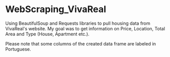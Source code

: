# WebScraping_VivaReal

Using BeautifulSoup and Requests libraries to pull housing data from VivaReal's website. 
My goal was to get information on Price, Location, Total Area and Type (House, Apartment etc.).

Please note that some columns of the created data frame are labeled in Portuguese.
